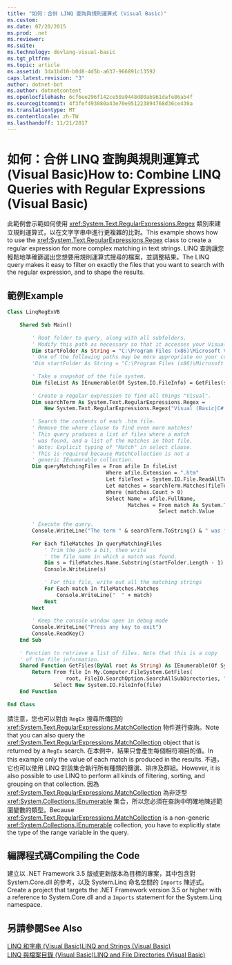 ```yaml
---
title: "如何：合併 LINQ 查詢與規則運算式 (Visual Basic)"
ms.custom: 
ms.date: 07/20/2015
ms.prod: .net
ms.reviewer: 
ms.suite: 
ms.technology: devlang-visual-basic
ms.tgt_pltfrm: 
ms.topic: article
ms.assetid: 3da1bd10-b0d8-4d5b-a637-966891c13592
caps.latest.revision: "3"
author: dotnet-bot
ms.author: dotnetcontent
ms.openlocfilehash: 6cf6ee296f142ce50a9448d80ab961dafe86ab4f
ms.sourcegitcommit: 4f3fef493080a43e70e951223894768d36ce430a
ms.translationtype: MT
ms.contentlocale: zh-TW
ms.lasthandoff: 11/21/2017
---
```

# <a name="how-to-combine-linq-queries-with-regular-expressions-visual-basic"></a><span data-ttu-id="65148-102">如何：合併 LINQ 查詢與規則運算式 (Visual Basic)</span><span class="sxs-lookup"><span data-stu-id="65148-102">How to: Combine LINQ Queries with Regular Expressions (Visual Basic)</span></span>
<span data-ttu-id="65148-103">此範例會示範如何使用 <xref:System.Text.RegularExpressions.Regex> 類別來建立規則運算式，以在文字字串中進行更複雜的比對。</span><span class="sxs-lookup"><span data-stu-id="65148-103">This example shows how to use the <xref:System.Text.RegularExpressions.Regex> class to create a regular expression for more complex matching in text strings.</span></span> <span data-ttu-id="65148-104">LINQ 查詢讓您輕鬆地準確篩選出您想要用規則運算式搜尋的檔案，並調整結果。</span><span class="sxs-lookup"><span data-stu-id="65148-104">The LINQ query makes it easy to filter on exactly the files that you want to search with the regular expression, and to shape the results.</span></span>  
  
## <a name="example"></a><span data-ttu-id="65148-105">範例</span><span class="sxs-lookup"><span data-stu-id="65148-105">Example</span></span>  
  
```vb  
Class LinqRegExVB  
  
    Shared Sub Main()  
  
        ' Root folder to query, along with all subfolders.  
        ' Modify this path as necessary so that it accesses your Visual Studio folder.  
        Dim startFolder As String = "C:\Program Files (x86)\Microsoft Visual Studio 14.0\"
        ' One of the following paths may be more appropriate on your computer.  
        'Dim startFolder As String = "C:\Program Files (x86)\Microsoft Visual Studio\2017\"
  
        ' Take a snapshot of the file system.  
        Dim fileList As IEnumerable(Of System.IO.FileInfo) = GetFiles(startFolder)  
  
        ' Create a regular expression to find all things "Visual".  
        Dim searchTerm As System.Text.RegularExpressions.Regex =   
            New System.Text.RegularExpressions.Regex("Visual (Basic|C#|C\+\+|Studio)")  
  
        ' Search the contents of each .htm file.  
        ' Remove the where clause to find even more matches!  
        ' This query produces a list of files where a match  
        ' was found, and a list of the matches in that file.  
        ' Note: Explicit typing of "Match" in select clause.  
        ' This is required because MatchCollection is not a   
        ' generic IEnumerable collection.  
        Dim queryMatchingFiles = From afile In fileList  
                                Where afile.Extension = ".htm"  
                                Let fileText = System.IO.File.ReadAllText(afile.FullName)  
                                Let matches = searchTerm.Matches(fileText)  
                                Where (matches.Count > 0)  
                                Select Name = afile.FullName,  
                                       Matches = From match As System.Text.RegularExpressions.Match In matches  
                                                 Select match.Value  
  
        ' Execute the query.  
        Console.WriteLine("The term " & searchTerm.ToString() & " was found in:")  
  
        For Each fileMatches In queryMatchingFiles  
            ' Trim the path a bit, then write   
            ' the file name in which a match was found.  
            Dim s = fileMatches.Name.Substring(startFolder.Length - 1)  
            Console.WriteLine(s)  
  
            ' For this file, write out all the matching strings  
            For Each match In fileMatches.Matches  
                Console.WriteLine("  " + match)  
            Next  
        Next  
  
        ' Keep the console window open in debug mode  
        Console.WriteLine("Press any key to exit")  
        Console.ReadKey()  
    End Sub  
  
    ' Function to retrieve a list of files. Note that this is a copy  
    ' of the file information.  
    Shared Function GetFiles(ByVal root As String) As IEnumerable(Of System.IO.FileInfo)  
        Return From file In My.Computer.FileSystem.GetFiles(  
                   root, FileIO.SearchOption.SearchAllSubDirectories, "*.*")   
               Select New System.IO.FileInfo(file)  
    End Function  
  
End Class  
```  
  
 <span data-ttu-id="65148-106">請注意，您也可以對由 `RegEx` 搜尋所傳回的 <xref:System.Text.RegularExpressions.MatchCollection> 物件進行查詢。</span><span class="sxs-lookup"><span data-stu-id="65148-106">Note that you can also query the <xref:System.Text.RegularExpressions.MatchCollection> object that is returned by a `RegEx` search.</span></span> <span data-ttu-id="65148-107">在本例中，結果只會產生每個相符項目的值。</span><span class="sxs-lookup"><span data-stu-id="65148-107">In this example only the value of each match is produced in the results.</span></span> <span data-ttu-id="65148-108">不過，它也可以使用 LINQ 對該集合執行所有種類的篩選、排序及群組。</span><span class="sxs-lookup"><span data-stu-id="65148-108">However, it is also possible to use LINQ to perform all kinds of filtering, sorting, and grouping on that collection.</span></span> <span data-ttu-id="65148-109">因為 <xref:System.Text.RegularExpressions.MatchCollection> 為非泛型 <xref:System.Collections.IEnumerable> 集合，所以您必須在查詢中明確地陳述範圍變數的類型。</span><span class="sxs-lookup"><span data-stu-id="65148-109">Because <xref:System.Text.RegularExpressions.MatchCollection> is a non-generic <xref:System.Collections.IEnumerable> collection, you have to explicitly state the type of the range variable in the query.</span></span>  
  
## <a name="compiling-the-code"></a><span data-ttu-id="65148-110">編譯程式碼</span><span class="sxs-lookup"><span data-stu-id="65148-110">Compiling the Code</span></span>  
 <span data-ttu-id="65148-111">建立以 .NET Framework 3.5 版或更新版本為目標的專案，其中包含對 System.Core.dll 的參考，以及 System.Linq 命名空間的 `Imports` 陳述式。</span><span class="sxs-lookup"><span data-stu-id="65148-111">Create a project that targets the .NET Framework version 3.5 or higher with a reference to System.Core.dll and a `Imports` statement for the System.Linq namespace.</span></span>  
  
## <a name="see-also"></a><span data-ttu-id="65148-112">另請參閱</span><span class="sxs-lookup"><span data-stu-id="65148-112">See Also</span></span>  
 [<span data-ttu-id="65148-113">LINQ 和字串 (Visual Basic)</span><span class="sxs-lookup"><span data-stu-id="65148-113">LINQ and Strings (Visual Basic)</span></span>](../../../../visual-basic/programming-guide/concepts/linq/linq-and-strings.md)  
 [<span data-ttu-id="65148-114">LINQ 與檔案目錄 (Visual Basic)</span><span class="sxs-lookup"><span data-stu-id="65148-114">LINQ and File Directories (Visual Basic)</span></span>](../../../../visual-basic/programming-guide/concepts/linq/linq-and-file-directories.md)
